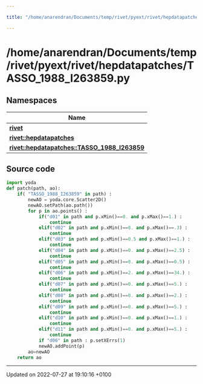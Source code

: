 ```yaml
---

title: "/home/anarendran/Documents/temp/rivet/pyext/rivet/hepdatapatches/TASSO_1988_I263859.py"

---
```


# /home/anarendran/Documents/temp/rivet/pyext/rivet/hepdatapatches/TASSO_1988_I263859.py



## Namespaces

| Name           |
| -------------- |
| **[rivet](http://example.org/namespaces/namespacerivet/)**  |
| **[rivet::hepdatapatches](http://example.org/namespaces/namespacerivet_1_1hepdatapatches/)**  |
| **[rivet::hepdatapatches::TASSO_1988_I263859](http://example.org/namespaces/namespacerivet_1_1hepdatapatches_1_1tasso__1988__i263859/)**  |




## Source code

```python
import yoda
def patch(path, ao):
    if( "TASSO_1988_I263859" in path) :
        newAO = yoda.core.Scatter2D()
        newAO.setPath(ao.path())
        for p in ao.points() :
            if("d01" in path and p.xMin()==0. and p.xMax()==1.) :
                continue
            elif("d02" in path and p.xMin()==0. and p.xMax()==.3) :
                continue
            elif("d03" in path and p.xMin()==0.5 and p.xMax()==1.) :
                continue
            elif("d04" in path and p.xMin()==0. and p.xMax()==2.5) :
                continue
            elif("d05" in path and p.xMin()==0. and p.xMax()==0.5) :
                continue
            elif("d06" in path and p.xMin()==2. and p.xMax()==34.) :
                continue
            elif("d07" in path and p.xMin()==0. and p.xMax()==5.) :
                continue
            elif("d08" in path and p.xMin()==0. and p.xMax()==2.) :
                continue
            elif("d09" in path and p.xMin()==0. and p.xMax()==5.) :
                continue
            elif("d10" in path and p.xMin()==0. and p.xMax()==1.) :
                continue
            elif("d11" in path and p.xMin()==0. and p.xMax()==5.) :
                continue
            if "d06" in path : p.setXErrs(1)
            newAO.addPoint(p)
        ao=newAO
    return ao
```


-------------------------------

Updated on 2022-07-27 at 19:10:16 +0100
